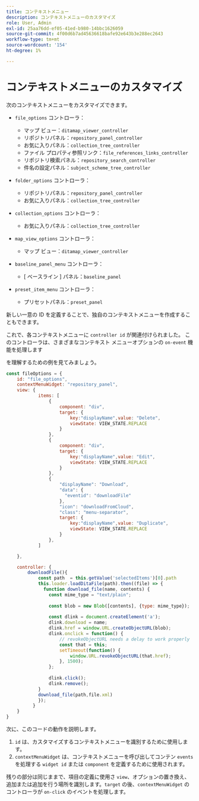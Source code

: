 ```yaml
---
title: コンテキストメニュー
description: コンテキストメニューのカスタマイズ
role: User, Admin
exl-id: 25aa76dd-ef05-41ed-b980-14bbc1626059
source-git-commit: 4f00d6b7ad45636618bafe92e643b3e288ec2643
workflow-type: tm+mt
source-wordcount: '154'
ht-degree: 1%

---
```


# コンテキストメニューのカスタマイズ

次のコンテキストメニューをカスタマイズできます。

- `file_options`
コントローラ：
   - マップ ビュー：`ditamap_viewer_controller`
   - リポジトリパネル：`repository_panel_controller`
   - お気に入りパネル：`collection_tree_controller`
   - ファイル プロパティ参照リンク：`file_references_links_controller`
   - リポジトリ検索パネル：`repository_search_controller`
   - 件名の設定パネル：`subject_scheme_tree_controller`

- `folder_options`
コントローラ：
   - リポジトリパネル：`repository_panel_controller`
   - お気に入りパネル：`collection_tree_controller`

- `collection_options`
コントローラ：
   - お気に入りパネル：`collection_tree_controller`

- `map_view_options`
コントローラ：
   - マップ ビュー：`ditamap_viewer_controller`

- `baseline_panel_menu`
コントローラ：
   - [ ベースライン ] パネル：`baseline_panel`

- `preset_item_menu`
コントローラ：
   - プリセットパネル：`preset_panel`

新しい一意の ID を定義することで、独自のコンテキストメニューを作成することもできます。

これで、各コンテキストメニューに `controller id` が関連付けられました。 このコントローラは、さまざまなコンテキスト メニューオプションの `on-event` 機能を処理します

を理解するための例を見てみましょう。

```js title=customise_context_menu.js"
const fileOptions = {
    id: "file_options",
    contextMenuWidget: "repository_panel",
    view: {
            items: [
                {
                    component: "div",
                    target: {
                        key:"displayName",value: "Delete",                    
                        viewState: VIEW_STATE.REPLACE
                    }
                },
                {
                    component: "div",
                    target: {
                        key:"displayName",value: "Edit",                    
                        viewState: VIEW_STATE.REPLACE
                    }
                },
                {
                    "displayName": "Download",
                    "data": {
                      "eventid": "downloadFile"
                    },
                    "icon": "downloadFromCloud",
                    "class": "menu-separator",         
                    target: {
                        key:"displayName",value: "Duplicate",                    
                        viewState: VIEW_STATE.REPLACE
                    }
                },
            ]

    },

    controller: {
        downloadFile(){
            const path  = this.getValue('selectedItems')[0].path
            this.loader.loadDitaFile(path).then((file) => {
              function download_file(name, contents) {
                const mime_type = "text/plain";
        
                const blob = new Blob([contents], {type: mime_type});
        
                const dlink = document.createElement('a');
                dlink.download = name;
                dlink.href = window.URL.createObjectURL(blob);
                dlink.onclick = function() {
                    // revokeObjectURL needs a delay to work properly
                    const that = this;
                    setTimeout(function() {
                        window.URL.revokeObjectURL(that.href);
                    }, 1500);
                };
        
                dlink.click();
                dlink.remove();
            }
            download_file(path,file.xml)
            });
          }
    }
}
```

次に、このコードの動作を説明します。

1. `id` は、カスタマイズするコンテキストメニューを識別するために使用します。
2. `contextMenuWidget` は、コンテキストメニューを呼び出してコンテン `events` を処理する `widget id` または `component` を定義するために使用されます。

残りの部分は同じままで、項目の定義に使用さ `view`、オプションの置き換え、追加または追加を行う場所を識別します。`target` の後、`contextMenuWidget` のコントローラが `on-click` のイベントを処理します。
